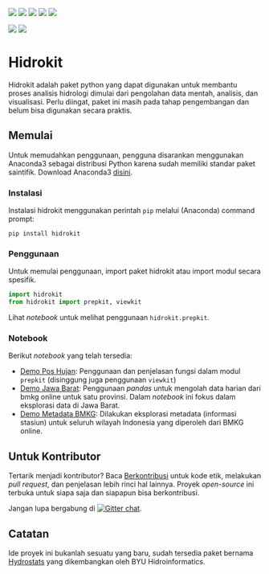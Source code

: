 ![](https://img.shields.io/github/release-pre/taruma/hidrokit.svg) ![](https://img.shields.io/github/release-date-pre/taruma/hidrokit.svg) ![](https://img.shields.io/github/last-commit/taruma/hidrokit.svg) [![](https://img.shields.io/github/license/taruma/hidrokit.svg)](https://github/taruma/hidrokit/blob/master/LICENSE) ![](https://img.shields.io/github/contributors/taruma/hidrokit.svg)

[![](https://img.shields.io/github/issues/taruma/hidrokit.svg)](https://github.com/taruma/hidrokit/issues) ![](https://img.shields.io/github/issues-pr/taruma/hidrokit.svg)


# Hidrokit

Hidrokit adalah paket python yang dapat digunakan untuk membantu proses analisis hidrologi dimulai dari pengolahan data mentah, analisis, dan visualisasi. Perlu diingat, paket ini masih pada tahap pengembangan dan belum bisa digunakan secara praktis.

## Memulai

Untuk memudahkan penggunaan, pengguna disarankan menggunakan Anaconda3 sebagai distribusi Python karena sudah memiliki standar paket saintifik. Download Anaconda3 [disini](https://www.anaconda.com/download/).

### Instalasi

Instalasi hidrokit menggunakan perintah `pip` melalui (Anaconda) command prompt:

```
pip install hidrokit
```

### Penggunaan

Untuk memulai penggunaan, import paket hidrokit atau import modul secara spesifik.

```python
import hidrokit
from hidrokit import prepkit, viewkit
```

Lihat _notebook_ untuk melihat penggunaan `hidrokit.prepkit`.

### Notebook
Berikut _notebook_ yang telah tersedia: 

- [Demo Pos Hujan](https://nbviewer.jupyter.org/github/taruma/hidrokit/blob/master/notebook/demo_pos_hujan.ipynb): Penggunaan dan penjelasan fungsi dalam modul `prepkit` (disinggung juga penggunaan `viewkit`)
- [Demo Jawa Barat](https://nbviewer.jupyter.org/github/taruma/hidrokit/blob/master/notebook/demo_data_jawa_barat.ipynb): Penggunaan _pandas_ untuk mengolah data harian dari bmkg online untuk satu provinsi. Dalam _notebook_ ini fokus dalam eksplorasi data di Jawa Barat.
- [Demo Metadata BMKG](https://nbviewer.jupyter.org/github/taruma/hidrokit/blob/master/notebook/demo_metadata_bmkg.ipynb): Dilakukan eksplorasi metadata (informasi stasiun) untuk seluruh wilayah Indonesia yang diperoleh dari BMKG online. 

## Untuk Kontributor

Tertarik menjadi kontributor? Baca [Berkontribusi](https://github.com/taruma/hidrokit/wiki/Berkontribusi) untuk kode etik, melakukan _pull request_, dan penjelasan lebih rinci hal lainnya. Proyek _open-source_ ini terbuka untuk siapa saja dan siapapun bisa berkontribusi.

Jangan lupa bergabung di [![Gitter chat](https://badges.gitter.im/hidrokit/gitter.png)](https://gitter.im/hidrokit/gitter).

## Catatan

Ide proyek ini bukanlah sesuatu yang baru, sudah tersedia paket bernama [Hydrostats](https://github.com/BYU-hydroinformatics/Hydrostats) yang dikembangkan oleh BYU Hidroinformatics.
